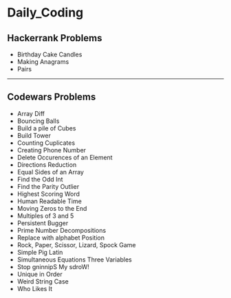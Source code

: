 # Daily_Coding

## Hackerrank Problems

- Birthday Cake Candles
- Making Anagrams
- Pairs

---

## Codewars Problems

- Array Diff
- Bouncing Balls
- Build a pile of Cubes
- Build Tower
- Counting Cuplicates
- Creating Phone Number
- Delete Occurences of an Element
- Directions Reduction
- Equal Sides of an Array
- Find the Odd Int
- Find the Parity Outlier
- Highest Scoring Word
- Human Readable Time
- Moving Zeros to the End
- Multiples of 3 and 5
- Persistent Bugger
- Prime Number Decompositions
- Replace with alphabet Position
- Rock, Paper, Scissor, Lizard, Spock Game
- Simple Pig Latin
- Simultaneous Equations Three Variables
- Stop gninnipS My sdroW!
- Unique in Order
- Weird String Case
- Who Likes It
